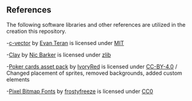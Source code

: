 ## References

The following software libraries and other references are utilized in the creation this repository.

-[c-vector](https://github.com/eteran/c-vector?tab=readme-ov-file) by [Evan Teran](https://github.com/eteran) is licensed under [MIT](https://github.com/eteran/c-vector/blob/master/LICENSE)

-[Clay](https://github.com/nicbarker/clay) by [Nic Barker](https://github.com/nicbarker) is licensed under [zlib](https://github.com/nicbarker/clay/blob/main/LICENSE.md)

-[Poker cards asset pack](https://ivoryred.itch.io/pixel-poker-cards) by [IvoryRed](https://ivoryred.itch.io) is licensed under [CC-BY-4.0](https://creativecommons.org/licenses/by/4.0/) / Changed placement of sprites, removed backgrounds, added custom elements

-[Pixel Bitmap Fonts](https://frostyfreeze.itch.io/pixel-bitmap-fonts-png-xml) by [frostyfreeze](https://frostyfreeze.itch.io) is licensed under [CC0](https://creativecommons.org/publicdomain/zero/1.0/)

